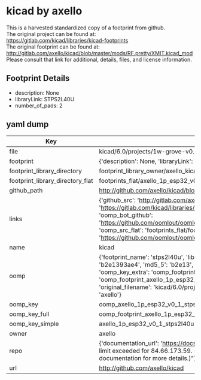 # kicad by axello  
This is a harvested standardized copy of a footprint from github.  
The original project can be found at:  
https://gitlab.com/kicad/libraries/kicad-footprints  
The original footprint can be found at:
http://gitlab.com/axello/kicad/blob/master/mods/RF.pretty/XMIT.kicad_mod
Please consult that link for additional, details, files, and license information.  
## Footprint Details
* description: None  
* libraryLink: STPS2L40U  
* number_of_pads: 2  
## yaml dump  
| Key | Value |  
| --- | --- |  
| file | kicad/6.0/projects/1w-grove-v0.1/1p-esp32-v0.1.pretty/STPS2L40U.kicad_mod |  
| footprint | {'description': None, 'libraryLink': 'STPS2L40U', 'number_of_pads': 2} |  
| footprint_library_directory | footprint_library_owner/axello_kicad |  
| footprint_library_directory_flat | footprints_flat/axello_1p_esp32_v0_1_stps2l40u/working |  
| github_path | http://github.com/axello/kicad/blob/master/6.0/projects/1w-grove-v0.1/1p-esp32-v0.1.pretty/STPS2L40U.kicad_mod |  
| links | {'github_src': 'http://gitlab.com/axello/kicad/blob/master/mods/RF.pretty/XMIT.kicad_mod', 'github_src_repo': 'https://gitlab.com/kicad/libraries/kicad-footprints', 'oomp_bot': 'footprints/axello_1p_esp32_v0_1_stps2l40u/working', 'oomp_bot_github': 'https://github.com/oomlout/oomlout_oomp_footprint_bot/tree/main/footprints/axello_1p_esp32_v0_1_stps2l40u/working', 'oomp_src_flat': 'footprints_flat/footprints_flat/axello_1p_esp32_v0_1_stps2l40u/working', 'oomp_src_flat_github': 'https://github.com/oomlout/oomlout_oomp_footprint_src/tree/main/footprints_flat/axello_1p_esp32_v0_1_stps2l40u/working'} |  
| name | kicad |  
| oomp | {'footprint_name': 'stps2l40u', 'library_name': '1p_esp32_v0_1', 'md5': 'b2e1393ae47f1816660e028aef1e9b31', 'md5_10': 'b2e1393ae4', 'md5_5': 'b2e13', 'md5_6': 'b2e139', 'oomp_key': 'oomp_axello_1p_esp32_v0_1_stps2l40u', 'oomp_key_extra': 'oomp_footprint_axello_1p_esp32_v0_1_stps2l40u', 'oomp_key_full': 'oomp_footprint_axello_1p_esp32_v0_1_stps2l40u_b2e139', 'oomp_key_simple': 'axello_1p_esp32_v0_1_stps2l40u', 'original_filename': 'kicad/6.0/projects/1w-grove-v0.1/1p-esp32-v0.1.pretty/STPS2L40U.kicad_mod', 'owner_name': 'axello'} |  
| oomp_key | oomp_axello_1p_esp32_v0_1_stps2l40u |  
| oomp_key_full | oomp_footprint_axello_1p_esp32_v0_1_stps2l40u |  
| oomp_key_simple | axello_1p_esp32_v0_1_stps2l40u |  
| owner | axello |  
| repo | {'documentation_url': 'https://docs.github.com/rest/overview/resources-in-the-rest-api#rate-limiting', 'message': "API rate limit exceeded for 84.66.173.59. (But here's the good news: Authenticated requests get a higher rate limit. Check out the documentation for more details.)"} |  
| url | http://github.com/axello/kicad |  

